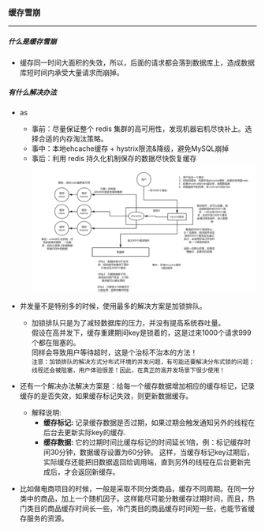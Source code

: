 ### 缓存雪崩

---

##### 什么是缓存雪崩
- 缓存同一时间大面积的失效，所以，后面的请求都会落到数据库上，造成数据库短时间内承受大量请求而崩掉。
##### 有什么解决办法
* as
    * 事前：尽量保证整个 redis 集群的高可用性，发现机器宕机尽快补上。选择合适的内存淘汰策略。
    * 事中：本地ehcache缓存 + hystrix限流&降级，避免MySQL崩掉
    * 事后：利用 redis 持久化机制保存的数据尽快恢复缓存<br>
    ![github](https://github.com/Cynaith/Redis/blob/master/src/main/java/com/ly/redis/Base/cache.jpeg)
* 并发量不是特别多的时候，使用最多的解决方案是加锁排队。
    * 加锁排队只是为了减轻数据库的压力，并没有提高系统吞吐量。<br>假设在高并发下，缓存重建期间key是锁着的，这是过来1000个请求999个都在阻塞的。<br>同样会导致用户等待超时，这是个治标不治本的方法！<br>
    `注意：加锁排队的解决方式分布式环境的并发问题，有可能还要解决分布式锁的问题；线程还会被阻塞，用户体验很差！因此，在真正的高并发场景下很少使用！`

* 还有一个解决办法解决方案是：给每一个缓存数据增加相应的缓存标记，记录缓存的是否失效，如果缓存标记失效，则更新数据缓存。
    * 解释说明:
        * **缓存标记:** 记录缓存数据是否过期，如果过期会触发通知另外的线程在后台去更新实际key的缓存.
        * **缓存数据:** 它的过期时间比缓存标记的时间延长1倍，例：标记缓存时间30分钟，数据缓存设置为60分钟。 这样，当缓存标记key过期后，实际缓存还能把旧数据返回给调用端，直到另外的线程在后台更新完成后，才会返回新缓存。
* 比如做电商项目的时候，一般是采取不同分类商品，缓存不同周期。在同一分类中的商品，加上一个随机因子。这样能尽可能分散缓存过期时间，而且，热门类目的商品缓存时间长一些，冷门类目的商品缓存时间短一些，也能节省缓存服务的资源。


